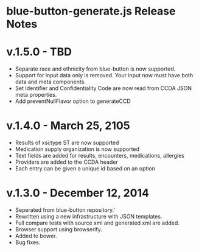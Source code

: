# blue-button-generate.js Release Notes

# v.1.5.0 - TBD
- Separate race and ethnicity from blue-button is now supported.
- Support for input data only is removed.  Your input now must have both data and meta components.
- Set Identifier and Confidentiality Code are now read from  CCDA JSON meta properties.
- Add preventNullFlavor option to generateCCD

# v.1.4.0 - March 25, 2105
- Results of xsi:type ST are now supported
- Medication supply organization is now supported
- Text fields are added for results, encounters, medications, allergies
- Providers are added to the CCDA header
- Each entry can be given a unique id based on an option

# v.1.3.0 - December 12, 2014
- Seperated from blue-button repository.'
- Rewritten using a new infrastructure with JSON templates.
- Full compare tests with source xml and generated xml are added.
- Browser support using browserify.
- Added to bower.
- Bug fixes.
